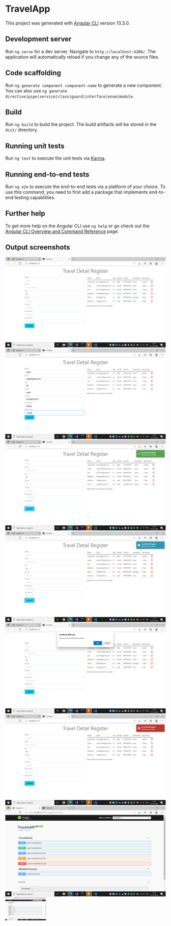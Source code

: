 # TravelApp

This project was generated with [Angular CLI](https://github.com/angular/angular-cli) version 13.3.0.

## Development server

Run `ng serve` for a dev server. Navigate to `http://localhost:4200/`. The application will automatically reload if you change any of the source files.

## Code scaffolding

Run `ng generate component component-name` to generate a new component. You can also use `ng generate directive|pipe|service|class|guard|interface|enum|module`.

## Build

Run `ng build` to build the project. The build artifacts will be stored in the `dist/` directory.

## Running unit tests

Run `ng test` to execute the unit tests via [Karma](https://karma-runner.github.io).

## Running end-to-end tests

Run `ng e2e` to execute the end-to-end tests via a platform of your choice. To use this command, you need to first add a package that implements end-to-end testing capabilities.

## Further help

To get more help on the Angular CLI use `ng help` or go check out the [Angular CLI Overview and Command Reference](https://angular.io/cli) page.
## Output screenshots
![Get Travel data](https://github.com/lekhana30/Angular_Assingment/blob/main/Output/Screenshot%20(181).png)
![Post Travel data](https://github.com/lekhana30/Angular_Assingment/blob/main/Output/Screenshot%20(185).png)
![](https://github.com/lekhana30/Angular_Assingment/blob/main/Output/Screenshot%20(186).png)
![Update](https://github.com/lekhana30/Angular_Assingment/blob/main/Output/Screenshot%20(182).png)
![Deletion](https://github.com/lekhana30/Angular_Assingment/blob/main/Output/Screenshot%20(183).png)
![](https://github.com/lekhana30/Angular_Assingment/blob/main/Output/Screenshot%20(184).png)
![Web API](https://github.com/lekhana30/Angular_Assingment/blob/main/Output/Screenshot%20(187).png)
<img src="https://github.com/lekhana30/Angular_Assingment/blob/main/Output/Screenshot%20(187).png" width="128"/>
